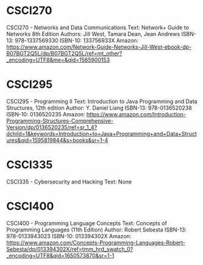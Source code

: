 # CSCI270
CSCI270 - Networks and Data Communications 
Text: Network+ Guide to Networks 8th Edition
Authors: Jill West, Tamara Dean, Jean Andrews
ISBN-13: 978-1337569330
ISBN-10: 133756933X
Amazon: https://www.amazon.com/Network-Guide-Networks-Jill-West-ebook-dp-B07BGT2Q5L/dp/B07BGT2Q5L/ref=mt_other?_encoding=UTF8&me=&qid=1565900153

# CSCI295
CSCI295 - Programming II
Text: Introduction to Java Programming and Data Structures, 12th edition
Author: Y. Daniel Liang
ISBN-13: 978-0136520238
ISBN-10: 0136520235
Amazon: https://www.amazon.com/Introduction-Programming-Structures-Comprehensive-Version/dp/0136520235/ref=sr_1_4?dchild=1&keywords=Introduction+to+Java+Programming+and+Data+Structures&qid=1595819844&s=books&sr=1-4

# CSCI335
CSCI335 - Cybersecurity and Hacking
Text: None

# CSCI400
CSCI400 - Programming Language Concepts
Text: Concepts of Programming Languages (11th Edition) 
Author: Robert Sebesta
ISBN-13: 978-0133943023
ISBN-10: 013394302X
Amazon: https://www.amazon.com/Concepts-Programming-Languages-Robert-Sebesta/dp/013394302X/ref=tmm_hrd_swatch_0?_encoding=UTF8&qid=1650573870&sr=1-1
